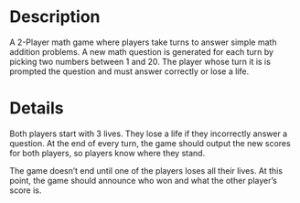 # Description

  A 2-Player math game where players take turns to answer simple math addition problems. A new math question is generated for each turn by picking two numbers between 1 and 20. The player whose turn it is is prompted the question and must answer correctly or lose a life.

# Details

  Both players start with 3 lives. They lose a life if they incorrectly answer a question. At the end of every turn, the game should output the new scores for both players, so players know where they stand.

  The game doesn’t end until one of the players loses all their lives. At this point, the game should announce who won and what the other player’s score is.